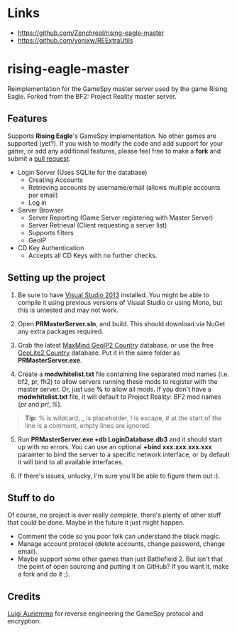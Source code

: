 # Links
* https://github.com/Zenchreal/rising-eagle-master
* https://github.com/yonixw/REExtraUtils

rising-eagle-master
==============

Reimplementation for the GameSpy master server used by the game Rising Eagle. Forked from the BF2: Project Reality master server.

Features
---------------------
Supports **Rising Eagle**'s GameSpy implementation. No other games are supported (yet?). If you wish to modify the code and add support for your game, or add any additional features, please feel free to make a **fork** and submit a [pull request](https://help.github.com/articles/using-pull-requests).

- Login Server (Uses SQLite for the database)
    - Creating Accounts
    - Retrieving accounts by username/email (allows multiple accounts per email)
    - Log in
- Server Browser
    - Server Reporting (Game Server registering with Master Server)
    - Server Retrieval (Client requesting a server list)
    - Supports filters
    - GeoIP
- CD Key Authentication
    - Accepts all CD Keys with no further checks.

Setting up the project
---------------------
1. Be sure to have [Visual Studio 2013](http://www.microsoft.com/en-us/download/details.aspx?id=40787) installed.  You might be able to compile it using previous versions of Visual Studio or using Mono, but this is untested and may not work.

2. Open **PRMasterServer.sln**, and build. This should download via NuGet any extra packages required.

3. Grab the latest [MaxMind GeoIP2 Country](https://www.maxmind.com/en/country) database, or use the free [GeoLite2 Country](http://dev.maxmind.com/geoip/geoip2/geolite2/) database. Put it in the same folder as **PRMasterServer.exe**.

4. Create a **modwhitelist.txt** file containing line separated mod names (i.e. bf2, pr, fh2) to allow servers running these mods to register with the master server. Or, just use **%** to allow all mods. If you don't have a **modwhitelist.txt** file, it will default to Project Reality: BF2 mod names (*pr* and *pr!_%*).
> **Tip:** % is wildcard, _ is placeholder, ! is escape, # at the start of the line is a comment, empty lines are ignored.

5. Run **PRMasterServer.exe +db LoginDatabase.db3** and it should start up with no errors. You can use an optional **+bind xxx.xxx.xxx.xxx** paramter to bind the server to a specific network interface, or by default it will bind to all available interfaces.

6. If there's issues, unlucky, I'm sure you'll be able to figure them out :).
    
Stuff to do
---------------------
Of course, no project is ever really *complete*, there's plenty of other stuff that could be done. Maybe in the future it just might happen.

- Comment the code so you poor folk can understand the black magic.
- Manage account protocol (delete accounts, change password, change email).
- Maybe support some other games than just Battlefield 2. But isn't that the point of open sourcing and putting it on GitHub? If you  want it, make a fork and do it ;).

Credits
---------------------

[Luigi Auriemma](http://aluigi.org) for reverse engineering the GameSpy protocol and encryption.
